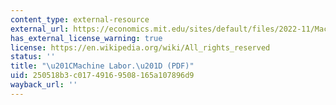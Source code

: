 ```yaml
---
content_type: external-resource
external_url: https://economics.mit.edu/sites/default/files/2022-11/Machine%20Labor.pdf
has_external_license_warning: true
license: https://en.wikipedia.org/wiki/All_rights_reserved
status: ''
title: "\u201CMachine Labor.\u201D (PDF)"
uid: 250518b3-c017-4916-9508-165a107896d9
wayback_url: ''
---
```


